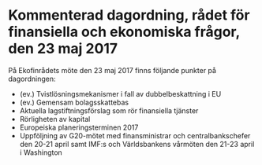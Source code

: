 # Kommenterad dagordning, rådet för finansiella och ekonomiska frågor, den 23 maj 2017

På Ekofinrådets möte den 23 maj 2017 finns följande punkter på dagordningen:

* (ev.) Tvistlösningsmekanismer i fall av dubbelbeskattning i EU
* (ev.) Gemensam bolagsskattebas
* Aktuella lagstiftningsförslag som rör finansiella tjänster
* Rörligheten av kapital
* Europeiska planeringsterminen 2017
* Uppföljning av G20\-mötet med finansministrar och centralbankschefer den 20\-21 april samt IMF:s och Världsbankens vårmöten den 21\-23 april i Washington
